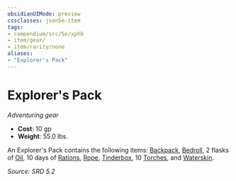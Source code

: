 ```yaml
---
obsidianUIMode: preview
cssclasses: json5e-item
tags:
- compendium/src/5e/xphb
- item/gear/
- item/rarity/none
aliases: 
- "Explorer's Pack"
---
```

# Explorer's Pack
*Adventuring gear*  

- **Cost**: 10 gp
- **Weight**: 55.0 lbs.

An Explorer's Pack contains the following items: [Backpack](backpack-xphb.md), [Bedroll](bedroll-xphb.md), 2 flasks of [Oil](oil-xphb.md), 10 days of [Rations](rations-xphb.md), [Rope](rope-xphb.md), [Tinderbox](tinderbox-xphb.md), 10 [Torches](torch-xphb.md), and [Waterskin](waterskin-xphb.md).

*Source: SRD 5.2*